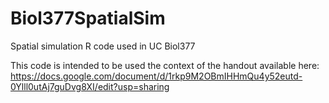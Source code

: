 # Biol377SpatialSim
 Spatial simulation R code used in UC Biol377

This code is intended to be used the context of the handout available here: 
https://docs.google.com/document/d/1rkp9M2OBmIHHmQu4y52eutd-0Ylll0utAj7guDvg8XI/edit?usp=sharing

